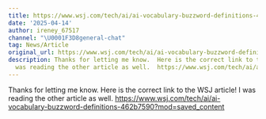 ```yaml
---
title: https://www.wsj.com/tech/ai/ai-vocabulary-buzzword-definitions-462b7590?mod=saved_content
date: '2025-04-14'
author: ireney_67517
channel: "\U0001F3D8general-chat"
tag: News/Article
original_url: https://www.wsj.com/tech/ai/ai-vocabulary-buzzword-definitions-462b7590?mod=saved_content
description: Thanks for letting me know.  Here is the correct link to the WSJ article!  I
  was reading the other article as well.  https://www.wsj.com/tech/ai/ai-vocabulary-buzzword-definitions-462b7590?mod=saved_content
---
```


Thanks for letting me know.  Here is the correct link to the WSJ article!  I was reading the other article as well.  https://www.wsj.com/tech/ai/ai-vocabulary-buzzword-definitions-462b7590?mod=saved_content
